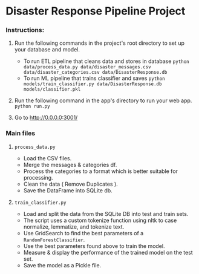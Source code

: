 # Disaster Response Pipeline Project

### Instructions:
1. Run the following commands in the project's root directory to set up your database and model.

    - To run ETL pipeline that cleans data and stores in database
        `python data/process_data.py data/disaster_messages.csv data/disaster_categories.csv data/DisasterResponse.db`
    - To run ML pipeline that trains classifier and saves
        `python models/train_classifier.py data/DisasterResponse.db models/classifier.pkl`

2. Run the following command in the app's directory to run your web app.
    `python run.py`

3. Go to http://0.0.0.0:3001/

### Main files
1. `process_data.py`
    - Load the CSV files.
    - Merge the messages & categories df. 
    - Process the categories to a format which is better suitable for processing.
    - Clean the data ( Remove Duplicates ).
    - Save the DataFrame into SQLite db.
    
2. `train_classifier.py`
    - Load and split the data from the SQLite DB into test and train sets.
    - The script uses a custom tokenize function using nltk to case normalize, lemmatize, and tokenize text.
    - Use GridSearch to find the best parameters of a `RandomForestClassifier`.
    - Use the best parameters found above to train the model.
    - Measure & display the performance of the trained model on the test set. 
    - Save the model as a Pickle file. 
